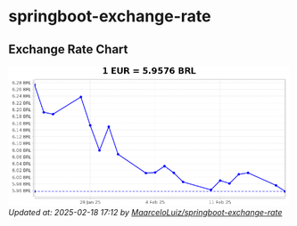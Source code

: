 # springboot-exchange-rate

<!-- EXCHANGE-RATE-START -->
## Exchange Rate Chart

![Exchange Rate Chart](charts/chart.png)*Updated at: 2025-02-18 17:12 by [MaarceloLuiz/springboot-exchange-rate](https://github.com/MaarceloLuiz/springboot-exchange-rate)*


<!-- EXCHANGE-RATE-END -->